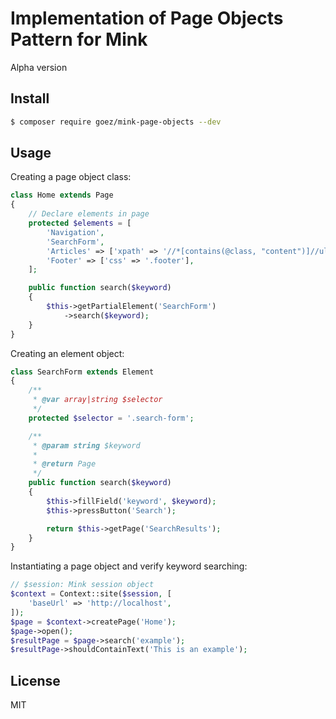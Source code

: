 # Implementation of Page Objects Pattern for Mink

Alpha version

## Install

```bash
$ composer require goez/mink-page-objects --dev
```

## Usage

Creating a page object class:

```php
class Home extends Page
{
    // Declare elements in page
    protected $elements = [
        'Navigation',
        'SearchForm',
        'Articles' => ['xpath' => '//*[contains(@class, "content")]//ul[contains(@class, "articles")]'],
        'Footer' => ['css' => '.footer'],
    ];

    public function search($keyword)
    {
        $this->getPartialElement('SearchForm')
            ->search($keyword);
    }
}
```

Creating an element object:

```php
class SearchForm extends Element
{
    /**
     * @var array|string $selector
     */
    protected $selector = '.search-form';

    /**
     * @param string $keyword
     *
     * @return Page
     */
    public function search($keyword)
    {
        $this->fillField('keyword', $keyword);
        $this->pressButton('Search');

        return $this->getPage('SearchResults');
    }
}
```

Instantiating a page object and verify keyword searching:

```php
// $session: Mink session object
$context = Context::site($session, [
    'baseUrl' => 'http://localhost',
]);
$page = $context->createPage('Home');
$page->open();
$resultPage = $page->search('example');
$resultPage->shouldContainText('This is an example');
```

## License

MIT
